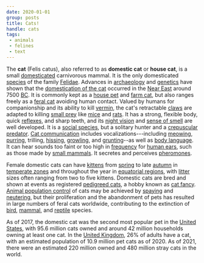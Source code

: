 ```yaml
---
date: 2020-01-01
group: posts
title: Cats!
handle: cats
tags:
 - animals
 - felines
 - text
---
```


The **cat** (Felis catus), also referred to as **domestic cat** or **house cat**, is a small [domesticated](https://en.wikipedia.org/wiki/Domestication "Domestication") carnivorous mammal. It is the only domesticated [species](https://en.wikipedia.org/wiki/Species "Species") of the family [Felidae](https://en.wikipedia.org/wiki/Felidae "Felidae"). Advances in [archaeology](https://en.wikipedia.org/wiki/Archaeology "Archaeology") and [genetics](https://en.wikipedia.org/wiki/Genetics "Genetics") have shown that the [domestication of the cat](https://en.wikipedia.org/wiki/Domestication_of_the_cat "Domestication of the cat") occurred in the [Near East](https://en.wikipedia.org/wiki/Near_East "Near East") around 7500 [BC](https://en.wikipedia.org/wiki/Before_Christ "Before Christ"). It is commonly kept as a [house pet](https://en.wikipedia.org/wiki/Pet "Pet") and [farm cat](https://en.wikipedia.org/wiki/Farm_cat "Farm cat"), but also ranges freely as a [feral cat](https://en.wikipedia.org/wiki/Feral_cat "Feral cat") avoiding human contact. Valued by humans for companionship and its ability to kill [vermin](https://en.wikipedia.org/wiki/Vermin "Vermin"), the cat's retractable [claws](https://en.wikipedia.org/wiki/Claw "Claw") are adapted to killing [small prey](https://en.wikipedia.org/wiki/Predation "Predation") like [mice](https://en.wikipedia.org/wiki/Mice "Mice") and [rats](https://en.wikipedia.org/wiki/Rat "Rat"). It has a strong, flexible body, quick [reflexes](https://en.wikipedia.org/wiki/Reflex "Reflex"), and sharp teeth, and its [night vision](https://en.wikipedia.org/wiki/Night_vision "Night vision") and [sense of smell](https://en.wikipedia.org/wiki/Sense_of_smell "Sense of smell") are well developed. It is a [social species](https://en.wikipedia.org/wiki/Social_species "Social species"), but a solitary hunter and a [crepuscular](https://en.wikipedia.org/wiki/Crepuscular "Crepuscular") [predator](https://en.wikipedia.org/wiki/Predator "Predator"). [Cat communication](https://en.wikipedia.org/wiki/Cat_communication "Cat communication") includes vocalizations---including [meowing](https://en.wikipedia.org/wiki/Meow "Meow"), [purring](https://en.wikipedia.org/wiki/Purr "Purr"), trilling, [hissing](https://en.wiktionary.org/wiki/hiss "wiktionary:hiss"), [growling](https://en.wikipedia.org/wiki/Growling "Growling"), and [grunting](https://en.wiktionary.org/wiki/grunt "wiktionary:grunt")--as well as [body language](https://en.wikipedia.org/wiki/Cat_body_language "Cat body language"). It can hear sounds too faint or too high in [frequency](https://en.wikipedia.org/wiki/Frequency "Frequency") for [human ears](https://en.wikipedia.org/wiki/Ear "Ear"), such as those made by [small mammals](https://en.wikipedia.org/wiki/Small_mammal "Small mammal"). It secretes and perceives [pheromones](https://en.wikipedia.org/wiki/Pheromone "Pheromone").

Female domestic cats can have [kittens](https://en.wikipedia.org/wiki/Kitten "Kitten") from [spring](https://en.wikipedia.org/wiki/Spring_(season) "Spring (season)") to late [autumn](https://en.wikipedia.org/wiki/Autumn "Autumn") in [temperate zones](https://en.wikipedia.org/wiki/Temperate_zones "Temperate zones") and throughout the year in [equatorial regions](https://en.wikipedia.org/wiki/Equatorial_region "Equatorial region"), with [litter](https://en.wikipedia.org/wiki/Litter_(zoology) "Litter (zoology)") sizes often ranging from two to five kittens. Domestic cats are bred and shown at events as registered [pedigreed cats](https://en.wikipedia.org/wiki/Pedigreed_cat "Pedigreed cat"), a hobby known as [cat fancy](https://en.wikipedia.org/wiki/Cat_fancy "Cat fancy"). [Animal population control](https://en.wikipedia.org/wiki/Animal_population_control "Animal population control") of cats may be achieved by [spaying](https://en.wikipedia.org/wiki/Spaying "Spaying") and [neutering](https://en.wikipedia.org/wiki/Neutering "Neutering"), but their proliferation and the abandonment of pets has resulted in large numbers of feral cats worldwide, contributing to the extinction of [bird](https://en.wikipedia.org/wiki/Bird "Bird"), [mammal](https://en.wikipedia.org/wiki/Mammal "Mammal"), and [reptile](https://en.wikipedia.org/wiki/Reptile "Reptile") species.

As of 2017, the domestic cat was the second most popular pet in the [United States](https://en.wikipedia.org/wiki/United_States "United States"), with 95.6 million cats owned and around 42 million households owning at least one cat. In the [United Kingdom](https://en.wikipedia.org/wiki/United_Kingdom "United Kingdom"), 26% of adults have a cat, with an estimated population of 10.9 million pet cats as of 2020. As of 2021, there were an estimated 220 million owned and 480 million stray cats in the world.